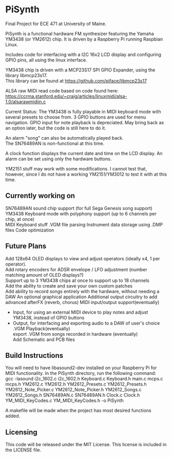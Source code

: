 # PiSynth
  
Final Project for ECE 471 at University of Maine.

PiSynth is a functional hardware FM synthesizer featuring the Yamaha YM3438 (or YM2612) chip. It is driven by a Raspberry Pi running Raspbian Linux.  

Includes code for interfacing with a I2C 16x2 LCD display and configuring GPIO pins, all using the linux interface.  

YM3438 chip is driven with a MCP23S17 SPI GPIO Expander, using the library libmcp23s17.  
This library can be found at https://github.com/piface/libmcp23s17  
  
ALSA raw MIDI read code based on code found here:  
https://ccrma.stanford.edu/~craig/articles/linuxmidi/alsa-1.0/alsarawmidiin.c  

Current Status:
The YM3438 is fully playable in MIDI keyboard mode with several presets to choose from.
3 GPIO buttons are used for menu navigation.
GPIO input for note playback is depreciated. May bring back as an option later, but the code is still here to do it.

An alarm "song" can also be automatically played back.  
The SN76489AN is non-functional at this time.  
  
A clock function displays the current date and time on the LCD display. An alarm can be set using only the hardware buttons.  

YM2151 stuff may work with some modifications. I cannot test that, however, since I do not have a working YM2151/YM3012 to test it with at this time.

Currently working on  
----------------------------------------------------------------------------  
SN76489AN sound chip support (for full Sega Genesis song support)  
YM3438 Keyboard mode with polyphony support (up to 6 channels per chip, at once)  
MIDI Keyboard stuff
.VGM file parsing
Instrument data storage using .DMP files
Code optimization
                      
Future Plans  
-----------------------------------------------------------------------------  
Add 128x64 OLED displays to view and adjust operators (ideally x4, 1 per operator).  
Add rotary encoders for ADSR envelope / LFO adjustment (number matching amount of OLED displays?)  
Support up to 3 YM3438 chips at once to support up to 18 channels  
Add the ability to create and save your own custom patches  
Add ability to record songs entirely with the hardware, without needing a DAW
An optional graphical application
Additional output circuitry to add advanced afterFX (reverb, chorus)
MIDI input/output support(eventually)  
  - Input, for using an external MIDI device to play notes and adjust YM3438, instead of GPIO buttons  
  - Output, for interfacing and exporting audio to a DAW of user's choice  
.VGM Playback(eventually)  
export .VGM from songs recorded in hardware (eventually)  
Add Schematic and PCB files  

Build Instructions  
-------------------------------------------------
You will need to have libasound2-dev installed on your Raspberry Pi for MIDI functionality.
In the PiSynth directory, run the following command:  
gcc -lasound i2c_1602.c i2c_1602.h Keyboard.c Keyboard.h main.c mcps.c mcps.h YM2612.c YM2612.h YM2612_Presets.c YM2612_Presets.h YM2612_Note_Picker.c YM2612_Note_Picker.h YM2612_Songs.c YM2612_Songs.h SN76489AN.c SN76489AN.h Clock.c Clock.h YM_MIDI_KeyCodes.c YM_MIDI_KeyCodes.h -o PiSynth  

A makefile will be made when the project has most desired functions added.  
  
Licensing  
-------------------------------------------------  
This code will be released under the MIT License. This license is included in the LICENSE file.  
